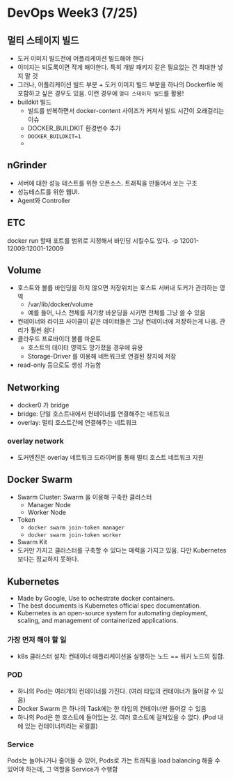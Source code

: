 # DevOps Week3 (7/25)
## 멀티 스테이지 빌드
* 도커 이미지 빌드전에 어플리케이션 빌드해야 한다
* 이미지는 되도록이면 작게 해야한다. 특히 개발 패키지 같은 필요없는 건 최대한 넣지 말 것
* 그러나, 어플리케이션 빌드 부분 + 도커 이미지 빌드 부분을 하나의 Dockerfile 에 포함하고 싶은 경우도 있음. 이런 경우에 `멀티 스테이지 빌드`를 활용!
* buildkit 빌드
	* 빌드를 반복하면서 docker-content 사이즈가 커져서 빌드 시간이 오래걸리는 이슈
	* DOCKER_BUILDKIT 환경변수 추가
	* `DOCKER_BUILDKIT=1`
	* 

## nGrinder
* 서버에 대한 성능 테스트를 위한 오픈소스. 트래픽을 만들어서 쏘는 구조
*  성능테스트를 위한 웹UI. 
*  Agent와 Controller


## ETC
docker run 할때 포트를 범위로 지정해서 바인딩 시킬수도 있다. -p 12001-12009:12001-12009

## Volume 
* 호스트와 볼륨 바인딩을 하지 않으면 저장위치는 호스트 서버내 도커가 관리하는 영역
	* /var/lib/docker/volume
	* 예를 들어, 나스 전체를 저기랑 바운딩을 시키면 전체를 그냥 쓸 수 있음
* 컨테이너와 라이프 사이클이 같은 데이터들은 그냥 컨테이너에 저장하는게 나음. 관리가 훨씬 쉽다
* 클라우드 프로바이더 볼륨 마운트
	* 호스트의 데이터 영역도 망가졌을 경우에 유용
	* Storage-Driver 를 이용해 네트워크로 연결된 장치에 저장 
* read-only  등으로도 생성 가능함


## Networking
* docker0 가 bridge
* bridge: 단일 호스트내에서 컨테이너를 연결해주는 네트워크
* overlay: 멀티 호스트간에 연결해주는 네트워크

### overlay network
* 도커엔진은 overlay 네트워크 드라이버를 통해 멀티 호스트 네트워크 지원
 
## Docker Swarm
 * Swarm Cluster: Swarm 을 이용해 구축한 클러스터
	 * Manager Node
	 * Worker Node
 * Token
	 * `docker swarm join-token manager`
	 * `docker swarm join-token worker`
 * Swarm Kit
 * 도커만 가지고 클러스터를 구축할 수 있다는 매력을 가지고 있음. 다만 Kubernetes 보다는 정교하지 못하다.

## Kubernetes
* Made by Google, Use to ochestrate docker containers.
* The best documents is Kubernetes official spec documentation.
* Kubernetes is an open-source system for automating deployment, scaling, and management of containerized applications.

### 가장 먼저 해야 할 일
* k8s 클러스터 설치: 컨테이너 애플리케이션을 실행하는 노드 == 워커 노드의 집합.

### POD
* 하나의 Pod는 여러개의 컨테이너를 가진다. (여러 타입의 컨테이너가 들어갈 수 있음)
* Docker Swarm 은 하나의 Task에는 한 타입의 컨테이너만 들어갈 수 있음
* 하나의 Pod은 한 호스트에 들어있는 것. 여러 호스트에 걸쳐있을 수 없다. (Pod 내에 있는 컨테이너끼리는 로컬콜)


### Service
Pods는 늘어나거나 줄어들 수 있어, Pods로 가는 트래픽을 load balancing 해줄 수 있어야 하는데, 그 역할을 Service가 수행함
<!--stackedit_data:
eyJoaXN0b3J5IjpbMTIxMTkxMTg2MSwxNDM4MTQyMzg2LC0xMD
gxMDUyMjU0LC0yMTAwNDM0OTQzLC0xOTMxNjE1MTQ0LDgzMzUx
NzczMCw5NDgzNzA1ODQsNzY1ODI3NDM4LC0xNTc2MzA0MDA4LD
E2OTc4NjU5NzUsLTQ3NTM3NTI5Miw4MzE4NTYxMjIsLTMxMTM2
NzY4MiwtMTQ2NTgxNjU1MSwtMTEyNDYzMTQ3LDEwOTEyNDQxMj
AsNzg1MzA0Njk2LC05Njk4OTg0MDYsNjA0Njg1OTUyLC0xMTE5
OTQwOTE1XX0=
-->